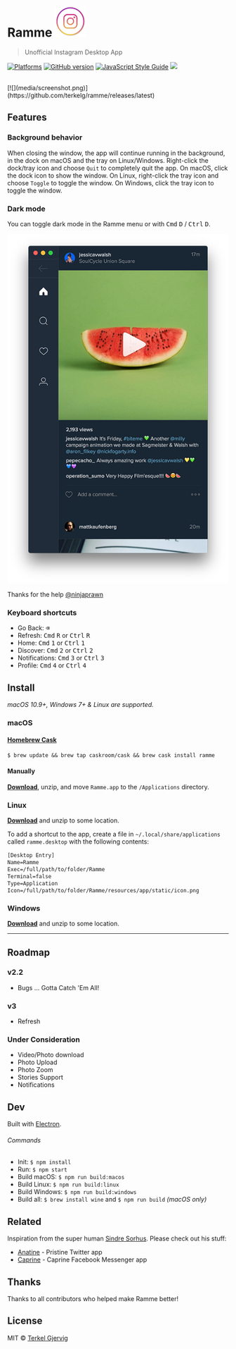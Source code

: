 # Ramme <img src="static/icon.png" width="70">

> Unofficial Instagram Desktop App

[![Platforms](https://img.shields.io/badge/platform-macOS%20%7C%20Windows%20%7C%20Linux-lightgrey.svg)](https://github.com/terkelg/ramme/releases)
[![GitHub version](https://badge.fury.io/gh/terkelg%2Framme.svg)](https://badge.fury.io/gh/terkelg%2Framme)
[![JavaScript Style Guide](https://img.shields.io/badge/code%20style-standard-brightgreen.svg)](http://standardjs.com/)
![](https://reposs.herokuapp.com/?path=terkelg/ramme)

<br>
[![](media/screenshot.png)](https://github.com/terkelg/ramme/releases/latest)


## Features

### Background behavior

When closing the window, the app will continue running in the background, in the dock on macOS and the tray on Linux/Windows. Right-click the dock/tray icon and choose `Quit` to completely quit the app. On macOS, click the dock icon to show the window. On Linux, right-click the tray icon and choose `Toggle` to toggle the window. On Windows, click the tray icon to toggle the window.

### Dark mode
You can toggle dark mode in the Ramme menu or with <kbd>Cmd</kbd> <kbd>D</kbd> / <kbd>Ctrl</kbd> <kbd>D</kbd>.

<img src="media/screenshot-dark.png" width="589" />

Thanks for the help [@ninjaprawn](https://github.com/ninjaprawn)

### Keyboard shortcuts
- Go Back: <kbd>⌫</kbd>
- Refresh: <kbd>Cmd</kbd> <kbd>R</kbd> or <kbd>Ctrl</kbd> <kbd>R</kbd>
- Home: <kbd>Cmd</kbd> <kbd>1</kbd> or <kbd>Ctrl</kbd> <kbd>1</kbd>
- Discover: <kbd>Cmd</kbd> <kbd>2</kbd> or <kbd>Ctrl</kbd> <kbd>2</kbd>
- Notifications: <kbd>Cmd</kbd> <kbd>3</kbd> or <kbd>Ctrl</kbd> <kbd>3</kbd>
- Profile: <kbd>Cmd</kbd> <kbd>4</kbd> or <kbd>Ctrl</kbd> <kbd>4</kbd>

## Install

*macOS 10.9+, Windows 7+ & Linux are supported.*

### macOS

#### [Homebrew Cask](http://caskroom.io)

```
$ brew update && brew tap caskroom/cask && brew cask install ramme
```

#### Manually

[**Download**](https://github.com/terkelg/ramme/releases/latest), unzip, and move `Ramme.app` to the `/Applications` directory.

### Linux

[**Download**](https://github.com/terkelg/ramme/releases/latest) and unzip to some location.

To add a shortcut to the app, create a file in `~/.local/share/applications` called `ramme.desktop` with the following contents:

```
[Desktop Entry]
Name=Ramme
Exec=/full/path/to/folder/Ramme
Terminal=false
Type=Application
Icon=/full/path/to/folder/Ramme/resources/app/static/icon.png
```

### Windows

[**Download**](https://github.com/terkelg/ramme/releases/latest) and unzip to some location.


---

## Roadmap

### v2.2
- Bugs ... Gotta Catch 'Em All!

### v3
- Refresh

### Under Consideration
- Video/Photo download
- Photo Upload
- Photo Zoom
- Stories Support
- Notifications

## Dev

Built with [Electron](http://electron.atom.io).

###### Commands

- Init: `$ npm install`
- Run: `$ npm start`
- Build macOS: `$ npm run build:macos`
- Build Linux: `$ npm run build:linux`
- Build Windows: `$ npm run build:windows`
- Build all: `$ brew install wine` and `$ npm run build` *(macOS only)*


## Related
Inspiration from the super human [Sindre Sorhus](https://github.com/sindresorhus).
Please check out his stuff:

- [Anatine](https://github.com/sindresorhus/anatine) - Pristine Twitter app
- [Caprine](https://github.com/sindresorhus/caprine) - Caprine Facebook Messenger app

## Thanks
Thanks to all contributors who helped make Ramme better!

## License

MIT © [Terkel Gjervig](https://terkel.com)
